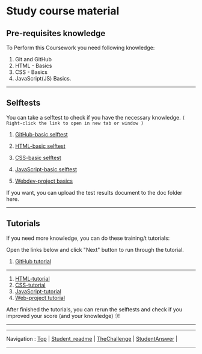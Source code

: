 # Study course material


## Pre-requisites knowledge

To Perform this Coursework you need following knowledge:

1. Git and GitHub
1. HTML - Basics
1. CSS - Basics
1. JavaScript(JS) Basics.

---

## Selftests

You can take a selftest to check if you have the necessary knowledge. <code>( Right-click the link to open in new tab or window )</code>

1. [GitHub-basic selftest](https://www.w3schools.com/git/git_quiz.asp?remote=github)


2. [HTML-basic selftest](https://www.w3schools.com/html/html_quiz.asp)
3. [CSS-basic selftest](https://www.w3schools.com/css/css_quiz.asp)
4. [JavaScript-basic selftest](https://www.w3schools.com/js/js_quiz.asp)
5. [Webdev-project basics](https://......)

If you want, you can upload the test results document to the doc folder here.

---

## Tutorials

If you need more knowledge, you can do these training/t tutorials:

Open the links below and click "Next" button to run through the tutorial.

1. [GitHub tutorial](https://www.w3schools.com/git/git_intro.asp?remote=github)

---

1. [HTML-tutorial](https://www.w3schools.com/html/default.asp) 
1. [CSS-tutorial](https://www.w3schools.com/css/default.asp)
1. [JavaScript-tutorial](https://www.w3schools.com/js/default.asp)
1. [Web-project tutorial](https://...)


After finished the tutorials, you can rerun the selftests and check if you improved your score (and your knowledge) :)!

---

<hr style="background: gray" /> 

Navigation :  [Top](#) | [Student_readme](Student_readme#) | [TheChallenge](TheChallenge#) | [StudentAnswer](StudentAnswer#) | 

<hr style="background: gray" /> 
